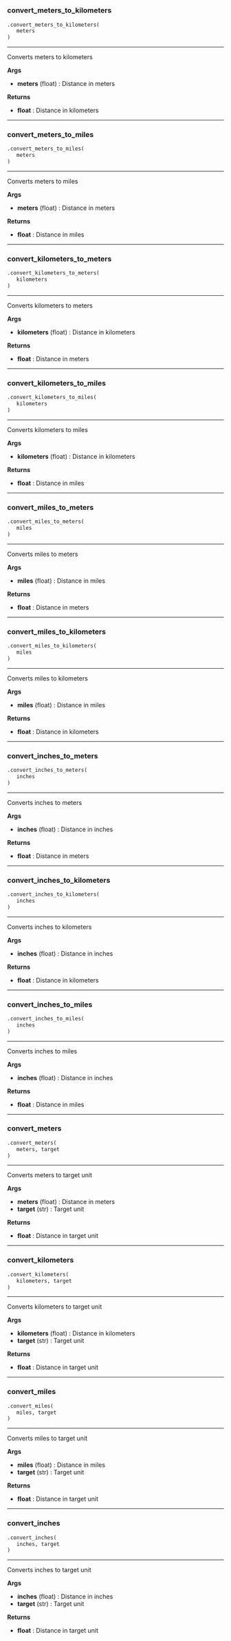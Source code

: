 #


### convert_meters_to_kilometers
```python
.convert_meters_to_kilometers(
   meters
)
```

---
Converts meters to kilometers


**Args**

* **meters** (float) : Distance in meters


**Returns**

* **float**  : Distance in kilometers


----


### convert_meters_to_miles
```python
.convert_meters_to_miles(
   meters
)
```

---
Converts meters to miles


**Args**

* **meters** (float) : Distance in meters


**Returns**

* **float**  : Distance in miles


----


### convert_kilometers_to_meters
```python
.convert_kilometers_to_meters(
   kilometers
)
```

---
Converts kilometers to meters


**Args**

* **kilometers** (float) : Distance in kilometers


**Returns**

* **float**  : Distance in meters


----


### convert_kilometers_to_miles
```python
.convert_kilometers_to_miles(
   kilometers
)
```

---
Converts kilometers to miles


**Args**

* **kilometers** (float) : Distance in kilometers


**Returns**

* **float**  : Distance in miles


----


### convert_miles_to_meters
```python
.convert_miles_to_meters(
   miles
)
```

---
Converts miles to meters


**Args**

* **miles** (float) : Distance in miles


**Returns**

* **float**  : Distance in meters


----


### convert_miles_to_kilometers
```python
.convert_miles_to_kilometers(
   miles
)
```

---
Converts miles to kilometers


**Args**

* **miles** (float) : Distance in miles


**Returns**

* **float**  : Distance in kilometers


----


### convert_inches_to_meters
```python
.convert_inches_to_meters(
   inches
)
```

---
Converts inches to meters


**Args**

* **inches** (float) : Distance in inches


**Returns**

* **float**  : Distance in meters


----


### convert_inches_to_kilometers
```python
.convert_inches_to_kilometers(
   inches
)
```

---
Converts inches to kilometers


**Args**

* **inches** (float) : Distance in inches


**Returns**

* **float**  : Distance in kilometers


----


### convert_inches_to_miles
```python
.convert_inches_to_miles(
   inches
)
```

---
Converts inches to miles


**Args**

* **inches** (float) : Distance in inches


**Returns**

* **float**  : Distance in miles


----


### convert_meters
```python
.convert_meters(
   meters, target
)
```

---
Converts meters to target unit


**Args**

* **meters** (float) : Distance in meters
* **target** (str) : Target unit


**Returns**

* **float**  : Distance in target unit


----


### convert_kilometers
```python
.convert_kilometers(
   kilometers, target
)
```

---
Converts kilometers to target unit


**Args**

* **kilometers** (float) : Distance in kilometers
* **target** (str) : Target unit


**Returns**

* **float**  : Distance in target unit


----


### convert_miles
```python
.convert_miles(
   miles, target
)
```

---
Converts miles to target unit


**Args**

* **miles** (float) : Distance in miles
* **target** (str) : Target unit


**Returns**

* **float**  : Distance in target unit


----


### convert_inches
```python
.convert_inches(
   inches, target
)
```

---
Converts inches to target unit


**Args**

* **inches** (float) : Distance in inches
* **target** (str) : Target unit


**Returns**

* **float**  : Distance in target unit

